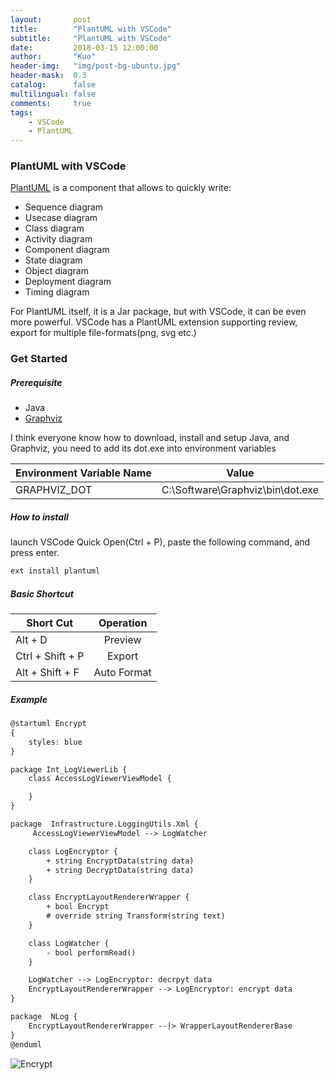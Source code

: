 ```yaml
---
layout:       post
title:        "PlantUML with VSCode"
subtitle:     "PlantUML with VSCode"
date:         2018-03-15 12:00:00
author:       "Kuo"
header-img:   "img/post-bg-ubuntu.jpg"
header-mask:  0.3
catalog:      false
multilingual: false
comments:     true
tags:
    - VSCode
    - PlantUML
---
```


### PlantUML with VSCode
[PlantUML](http://plantuml.com/) is a component that allows to quickly write:
- Sequence diagram
- Usecase diagram
- Class diagram
- Activity diagram
- Component diagram
- State diagram
- Object diagram
- Deployment diagram 
- Timing diagram 

For PlantUML itself, it is a Jar package, but with VSCode, it can be even more powerful. VSCode has a PlantUML extension supporting review, export for multiple file-formats(png, svg etc.) 
### Get Started
##### Prerequisite
- Java
- [Graphviz](http://www.graphviz.org/download/)

I think everyone know how to download, install and setup Java, and  Graphviz, you need to add its dot.exe into environment variables

| Environment Variable Name        | Value                            |  
| ----------------------------     |:--------------------:            |  
| GRAPHVIZ_DOT                     | C:\Software\Graphviz\bin\dot.exe |


##### How to install
launch VSCode Quick Open(Ctrl + P), paste the following command, and press enter.
```bash
ext install plantuml
```

##### Basic Shortcut

| Short Cut        | Operation   |  
| -------------    |:-----------:|  
| Alt + D          | Preview     |  
| Ctrl + Shift + P | Export      |
| Alt  + Shift + F | Auto Format |


##### Example
```xml
@startuml Encrypt
{
    styles: blue
}

package Int_LogViewerLib {
    class AccessLogViewerViewModel {

    }
}

package  Infrastructure.LoggingUtils.Xml {
     AccessLogViewerViewModel --> LogWatcher

    class LogEncryptor {
        + string EncryptData(string data)
        + string DecryptData(string data)
    }

    class EncryptLayoutRendererWrapper {
        + bool Encrypt
        # override string Transform(string text)
    }

    class LogWatcher {
        - bool performRead()
    }

    LogWatcher --> LogEncryptor: decrpyt data
    EncryptLayoutRendererWrapper --> LogEncryptor: encrypt data
}

package  NLog {
    EncryptLayoutRendererWrapper --|> WrapperLayoutRendererBase
}
@enduml
```

![Encrypt](http://www.plantuml.com/plantuml/png/XPB1JiCm38RlbVeEaRWCeUq1E4m3ZGDIuJ01uuQyr2iLRLCvBb11tnrtJKgxZP53b3Y_lz-sih0Cn5MUgPj2Krro68H12VeD4bIt1Rz49dbAyGCfIZVgAmoKB9s1jUfAQxIsVs_tEnDZrgewNHC6pP0dm2s1PQeqLuGpoKtI8ddaDBEpvppp_B_Hq-bSINWDh5-Hl4zNZyHT3uPwagmB9OvYupjS0iF4XM8vdn-HBl6Kj1aREsu4jQbuXKMCXBGcA4lSAsHZp63GFdwcp3iIfJ5w-mU2mcuDvTwSyPEFc_zEOsWrxQoaW9QoGeWd--c3H3VLVdgNAfR-ovftJNVoaqqU0h0xEi3u5zoBr1Vx3_PxhjnbhBW6YpliGWBoUty0 "Encrypt")